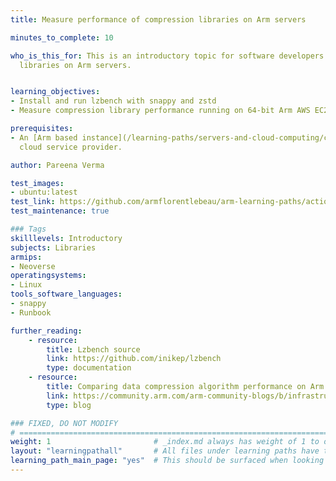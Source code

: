 ```yaml
---
title: Measure performance of compression libraries on Arm servers

minutes_to_complete: 10

who_is_this_for: This is an introductory topic for software developers using compression
  libraries on Arm servers.


learning_objectives:
- Install and run lzbench with snappy and zstd
- Measure compression library performance running on 64-bit Arm AWS EC2 instance

prerequisites:
- An [Arm based instance](/learning-paths/servers-and-cloud-computing/csp/) from an appropriate
  cloud service provider.

author: Pareena Verma

test_images:
- ubuntu:latest
test_link: https://github.com/armflorentlebeau/arm-learning-paths/actions/runs/4312122327
test_maintenance: true

### Tags
skilllevels: Introductory
subjects: Libraries
armips:
- Neoverse
operatingsystems:
- Linux
tools_software_languages:
- snappy
- Runbook

further_reading:
    - resource:
        title: Lzbench source
        link: https://github.com/inikep/lzbench
        type: documentation
    - resource:
        title: Comparing data compression algorithm performance on Arm servers
        link: https://community.arm.com/arm-community-blogs/b/infrastructure-solutions-blog/posts/comparing-data-compression-algorithm-performance-on-aws-graviton2-342166113
        type: blog

### FIXED, DO NOT MODIFY
# ================================================================================
weight: 1                       # _index.md always has weight of 1 to order correctly
layout: "learningpathall"       # All files under learning paths have this same wrapper
learning_path_main_page: "yes"  # This should be surfaced when looking for related content. Only set for _index.md of learning path content.
---
```

